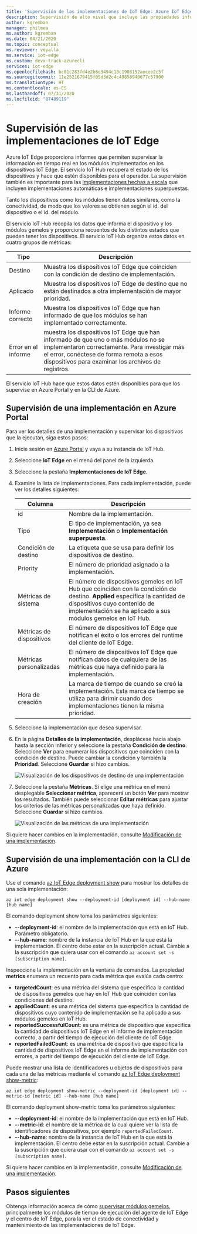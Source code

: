 ```yaml
---
title: 'Supervisión de las implementaciones de IoT Edge: Azure IoT Edge'
description: Supervisión de alto nivel que incluye las propiedades informadas de EdgeHub y EdgeAgent y las métricas de implementación automática.
author: kgremban
manager: philmea
ms.author: kgremban
ms.date: 04/21/2020
ms.topic: conceptual
ms.reviewer: veyalla
ms.service: iot-edge
ms.custom: devx-track-azurecli
services: iot-edge
ms.openlocfilehash: bc01c283fd4e2b6e3494c18c1908152aecee2c5f
ms.sourcegitcommit: 11e2521679415f05d3d2c4c49858940677c57900
ms.translationtype: HT
ms.contentlocale: es-ES
ms.lasthandoff: 07/31/2020
ms.locfileid: "87489119"
---
```

# <a name="monitor-iot-edge-deployments"></a>Supervisión de las implementaciones de IoT Edge

Azure IoT Edge proporciona informes que permiten supervisar la información en tiempo real en los módulos implementados en los dispositivos IoT Edge. El servicio IoT Hub recupera el estado de los dispositivos y hace que estén disponibles para el operador. La supervisión también es importante para las [implementaciones hechas a escala](module-deployment-monitoring.md) que incluyen implementaciones automáticas e implementaciones superpuestas.

Tanto los dispositivos como los módulos tienen datos similares, como la conectividad, de modo que los valores se obtienen según el id. del dispositivo o el id. del módulo.

El servicio IoT Hub recopila los datos que informa el dispositivo y los módulos gemelos y proporciona recuentos de los distintos estados que pueden tener los dispositivos. El servicio IoT Hub organiza estos datos en cuatro grupos de métricas:

| Tipo | Descripción |
| --- | ---|
| Destino | Muestra los dispositivos IoT Edge que coinciden con la condición de destino de implementación. |
| Aplicado | Muestra los dispositivos IoT Edge de destino que no están destinados a otra implementación de mayor prioridad. |
| Informe correcto | Muestra los dispositivos IoT Edge que han informado de que los módulos se han implementado correctamente. |
| Error en el informe | muestra los dispositivos IoT Edge que han informado de que uno o más módulos no se implementaron correctamente. Para investigar más el error, conéctese de forma remota a esos dispositivos para examinar los archivos de registros. |

El servicio IoT Hub hace que estos datos estén disponibles para que los supervise en Azure Portal y en la CLI de Azure.

## <a name="monitor-a-deployment-in-the-azure-portal"></a>Supervisión de una implementación en Azure Portal

Para ver los detalles de una implementación y supervisar los dispositivos que la ejecutan, siga estos pasos:

1. Inicie sesión en [Azure Portal](https://portal.azure.com) y vaya a su instancia de IoT Hub.
1. Seleccione **IoT Edge** en el menú del panel de la izquierda.
1. Seleccione la pestaña **Implementaciones de IoT Edge**.
1. Examine la lista de implementaciones. Para cada implementación, puede ver los detalles siguientes:

    | Columna | Descripción |
    | --- | --- |
    | id | Nombre de la implementación. |
    | Tipo | El tipo de implementación, ya sea **Implementación** o **Implementación superpuesta**. |
    | Condición de destino | La etiqueta que se usa para definir los dispositivos de destino. |
    | Priority | El número de prioridad asignado a la implementación. |
    | Métricas de sistema | El número de dispositivos gemelos en IoT Hub que coinciden con la condición de destino. **Applied** especifica la cantidad de dispositivos cuyo contenido de implementación se ha aplicado a sus módulos gemelos en IoT Hub. |
    | Métricas de dispositivos | El número de dispositivos IoT Edge que notifican el éxito o los errores del runtime del cliente de IoT Edge. |
    | Métricas personalizadas | El número de dispositivos IoT Edge que notifican datos de cualquiera de las métricas que haya definido para la implementación. |
    | Hora de creación | La marca de tiempo de cuando se creó la implementación. Esta marca de tiempo se utiliza para dirimir cuando dos implementaciones tienen la misma prioridad. |

1. Seleccione la implementación que desea supervisar.  
1. En la página **Detalles de la implementación**, desplácese hacia abajo hasta la sección inferior y seleccione la pestaña **Condición de destino**. Seleccione **Ver** para enumerar los dispositivos que coinciden con la condición de destino. Puede cambiar la condición y también la **Prioridad**. Seleccione **Guardar** si hizo cambios.

   ![Visualización de los dispositivos de destino de una implementación](./media/how-to-monitor-iot-edge-deployments/target-devices.png)

1. Seleccione la pestaña **Métricas**. Si elige una métrica en el menú desplegable **Seleccionar métrica**, aparecerá un botón **Ver** para mostrar los resultados. También puede seleccionar **Editar métricas** para ajustar los criterios de las métricas personalizadas que haya definido. Seleccione **Guardar** si hizo cambios.

   ![Visualización de las métricas de una implementación](./media/how-to-monitor-iot-edge-deployments/deployment-metrics-tab.png)


Si quiere hacer cambios en la implementación, consulte [Modificación de una implementación](how-to-deploy-at-scale.md#modify-a-deployment).

## <a name="monitor-a-deployment-with-azure-cli"></a>Supervisión de una implementación con la CLI de Azure

Use el comando [az IoT Edge deployment show](https://docs.microsoft.com/cli/azure/ext/azure-iot/iot/edge/deployment?view=azure-cli-latest#ext-azure-iot-az-iot-edge-deployment-show) para mostrar los detalles de una sola implementación:

```cli
az iot edge deployment show --deployment-id [deployment id] --hub-name [hub name]
```

El comando deployment show toma los parámetros siguientes:

* **--deployment-id**: el nombre de la implementación que está en IoT Hub. Parámetro obligatorio.
* **--hub-name**: nombre de la instancia de IoT Hub en la que está la implementación. El centro debe estar en la suscripción actual. Cambie a la suscripción que quiera usar con el comando `az account set -s [subscription name]`.

Inspeccione la implementación en la ventana de comandos. La propiedad **metrics** enumera un recuento para cada métrica que evalúa cada centro:

* **targetedCount**: es una métrica del sistema que especifica la cantidad de dispositivos gemelos que hay en IoT Hub que coinciden con las condiciones del destino.
* **appliedCount**: es una métrica del sistema que especifica la cantidad de dispositivos cuyo contenido de implementación se ha aplicado a sus módulos gemelos en IoT Hub.
* **reportedSuccessfulCount**: es una métrica de dispositivo que especifica la cantidad de dispositivos IoT Edge en el informe de implementación correcto, a partir del tiempo de ejecución del cliente de IoT Edge.
* **reportedFailedCount**: es una métrica de dispositivo que especifica la cantidad de dispositivos IoT Edge en el informe de implementación con errores, a partir del tiempo de ejecución del cliente de IoT Edge.

Puede mostrar una lista de identificadores u objetos de dispositivos para cada una de las métricas mediante el comando [az IoT Edge deployment show-metric](https://docs.microsoft.com/cli/azure/ext/azure-iot/iot/edge/deployment?view=azure-cli-latest#ext-azure-iot-az-iot-edge-deployment-show-metric):

```cli
az iot edge deployment show-metric --deployment-id [deployment id] --metric-id [metric id] --hub-name [hub name]
```

El comando deployment show-metric toma los parámetros siguientes:

* **--deployment-id**: el nombre de la implementación que está en IoT Hub.
* **--metric-id**: el nombre de la métrica de la cual quiere ver la lista de identificadores de dispositivos, por ejemplo `reportedFailedCount`.
* **--hub-name**: nombre de la instancia de IoT Hub en la que está la implementación. El centro debe estar en la suscripción actual. Cambie a la suscripción que quiera usar con el comando `az account set -s [subscription name]`.

Si quiere hacer cambios en la implementación, consulte [Modificación de una implementación](how-to-deploy-cli-at-scale.md#modify-a-deployment).

## <a name="next-steps"></a>Pasos siguientes

Obtenga información acerca de cómo [supervisar módulos gemelos](how-to-monitor-module-twins.md), principalmente los módulos de tiempo de ejecución del agente de IoT Edge y el centro de IoT Edge, para la ver el estado de conectividad y mantenimiento de las implementaciones de IoT Edge.
